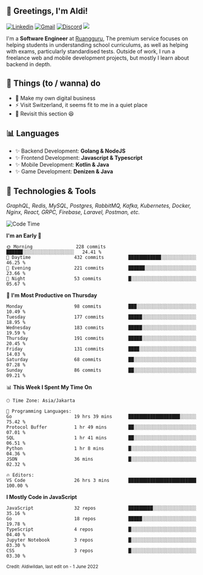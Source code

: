 <!-- Greetings -->
## 👋 Greetings, I'm Aldi!

<!-- Social Media -->
[![Linkedin](https://img.shields.io/badge/-aldiwildan-blue?style=flat&logo=Linkedin&logoColor=white)](https://www.linkedin.com/in/aldiwildan/)
[![Gmail](https://img.shields.io/badge/-aldiwild77@gmail.com-c14438?style=flat&logo=Gmail&logoColor=white)](mailto:aldiwild77@gmail.com)
[![Discord](https://img.shields.io/badge/-Chroma-5663F7?style=flat&logo=Discord&logoColor=white)](https://discord.gg/BUxraQ8)
![](https://komarev.com/ghpvc/?username=aldiwildan77&label=Visitor&color=2bbc8a)

<!-- Introduction -->
I'm a **Software Engineer** at [Ruangguru](https://ruangguru.com), The premium service focuses on helping students in understanding school curriculums, as well as helping with exams, particularly standardised tests. Outside of work, I run a freelance web and mobile development projects, but mostly I learn about backend in depth.

## 📃 Things (to / wanna) do
- 🐝 Make my own digital business
- ⚡ Visit Switzerland, it seems fit to me in a quiet place
- 🌱 Revisit this section 😆

## 📊 Languages
- ✨ Backend Development: **Golang & NodeJS**
- ✨ Frontend Development: **Javascript & Typescript**
- ✨ Mobile Development: **Kotlin & Java**
- ✨ Game Development: **Denizen & Java**

## 🔧 Technologies & Tools
*GraphQL, Redis, MySQL, Postgres, RabbitMQ, Kafka, Kubernetes, Docker, Nginx, React, GRPC, Firebase, Laravel, Postman, etc.*

<!--START_SECTION:waka-->
![Code Time](http://img.shields.io/badge/Code%20Time-1%2C106%20hrs%205%20mins-blue)

**I'm an Early 🐤** 

```text
🌞 Morning                228 commits         ██████░░░░░░░░░░░░░░░░░░░   24.41 % 
🌆 Daytime                432 commits         ████████████░░░░░░░░░░░░░   46.25 % 
🌃 Evening                221 commits         ██████░░░░░░░░░░░░░░░░░░░   23.66 % 
🌙 Night                  53 commits          █░░░░░░░░░░░░░░░░░░░░░░░░   05.67 % 
```
📅 **I'm Most Productive on Thursday** 

```text
Monday                   98 commits          ███░░░░░░░░░░░░░░░░░░░░░░   10.49 % 
Tuesday                  177 commits         █████░░░░░░░░░░░░░░░░░░░░   18.95 % 
Wednesday                183 commits         █████░░░░░░░░░░░░░░░░░░░░   19.59 % 
Thursday                 191 commits         █████░░░░░░░░░░░░░░░░░░░░   20.45 % 
Friday                   131 commits         ████░░░░░░░░░░░░░░░░░░░░░   14.03 % 
Saturday                 68 commits          ██░░░░░░░░░░░░░░░░░░░░░░░   07.28 % 
Sunday                   86 commits          ██░░░░░░░░░░░░░░░░░░░░░░░   09.21 % 
```


📊 **This Week I Spent My Time On** 

```text
🕑︎ Time Zone: Asia/Jakarta

💬 Programming Languages: 
Go                       19 hrs 39 mins      ███████████████████░░░░░░   75.42 % 
Protocol Buffer          1 hr 49 mins        ██░░░░░░░░░░░░░░░░░░░░░░░   07.01 % 
SQL                      1 hr 41 mins        ██░░░░░░░░░░░░░░░░░░░░░░░   06.51 % 
Python                   1 hr 8 mins         █░░░░░░░░░░░░░░░░░░░░░░░░   04.36 % 
JSON                     36 mins             █░░░░░░░░░░░░░░░░░░░░░░░░   02.32 % 

🔥 Editors: 
VS Code                  26 hrs 3 mins       █████████████████████████   100.00 % 
```

**I Mostly Code in JavaScript** 

```text
JavaScript               32 repos            █████████░░░░░░░░░░░░░░░░   35.16 % 
Go                       18 repos            █████░░░░░░░░░░░░░░░░░░░░   19.78 % 
TypeScript               4 repos             █░░░░░░░░░░░░░░░░░░░░░░░░   04.40 % 
Jupyter Notebook         3 repos             █░░░░░░░░░░░░░░░░░░░░░░░░   03.30 % 
CSS                      3 repos             █░░░░░░░░░░░░░░░░░░░░░░░░   03.30 % 
```




<!--END_SECTION:waka-->

<sub>Credit: Aldiwildan, last edit on - 1 June 2022</sub>
